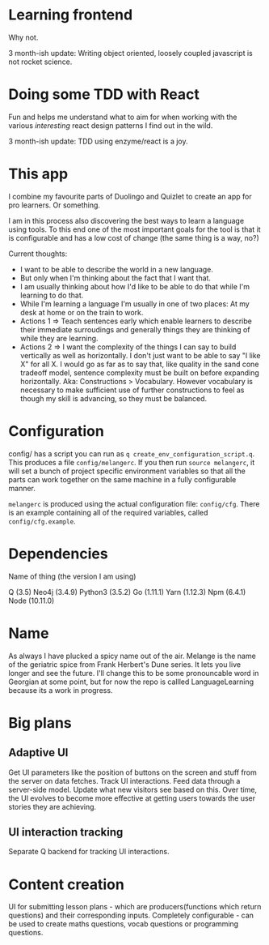 # Learning frontend

Why not.

3 month-ish update: Writing object oriented, loosely coupled javascript is not
rocket science.

# Doing some TDD with React

Fun and helps me understand what to aim for when working with the various
*interesting* react design patterns I find out in the wild.

3 month-ish update: TDD using enzyme/react is a joy.

# This app

I combine my favourite parts of Duolingo and Quizlet to create an app for
pro learners. Or something.

I am in this process also discovering the best ways to learn a language using
tools. To this end one of the most important goals for the tool is that it is
configurable and has a low cost of change (the same thing is a way, no?)

Current thoughts:
- I want to be able to describe the world in a new language.
- But only when I'm thinking about the fact that I want that.
- I am usually thinking about how I'd like to be able to do that while I'm
learning to do that.
- While I'm learning a language I'm usually in one of two places: At my desk
at home or on the train to work.
- Actions 1 => Teach sentences early which enable learners to describe their
immediate surroudings and generally things they are thinking of while they
are learning.
- Actions 2 => I want the complexity of the things I can say to build
vertically as well as  horizontally. I don't just want to be able to say
"I like X" for all X. I would go as far as to say that, like quality in the
sand cone tradeoff model, sentence complexity must be built on before
expanding horizontally. Aka: Constructions > Vocabulary. However vocabulary is
necessary to make sufficient use of further constructions to feel as though my
skill is advancing, so they must be balanced.

# Configuration

config/ has a script you can run as `q create_env_configuration_script.q`. This
produces a file `config/melangerc`. If you then run `source melangerc`, it will set a bunch
of project specific environment variables so that all the parts can work together
on the same machine in a fully configurable manner.

`melangerc` is produced using the actual configuration file: `config/cfg`.
There is an example containing all of the required variables, called
`config/cfg.example`.

# Dependencies

Name of thing (the version I am using)

Q (3.5)
Neo4j (3.4.9)
Python3 (3.5.2)
Go (1.11.1)
Yarn (1.12.3)
Npm (6.4.1)
Node (10.11.0)

# Name

As always I have plucked a spicy name out of the air. Melange is the name of
the geriatric spice from Frank Herbert's Dune series. It lets you live longer
and see the future. I'll change this to be some pronouncable word in Georgian
at some point, but for now the repo is callled LanguageLearning because its
a work in progress.

# Big plans

## Adaptive UI

Get UI parameters like the position of buttons on the screen and stuff from the
server on data fetches. Track UI interactions. Feed data through a server-side
model. Update what new visitors see based on this. Over time, the UI evolves to
become more effective at getting users towards the user stories they are
achieving.

## UI interaction tracking

Separate Q backend for tracking UI interactions.

# Content creation

UI for submitting lesson plans - which are producers(functions which return
questions) and their corresponding inputs. Completely configurable - can be used
to create maths questions, vocab questions or programming questions.
